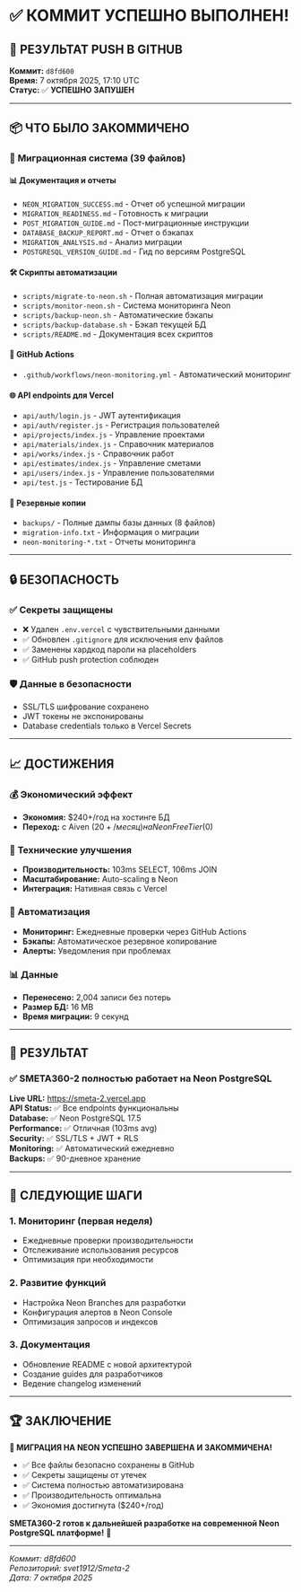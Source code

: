 # ✅ КОММИТ УСПЕШНО ВЫПОЛНЕН!

## 🎉 РЕЗУЛЬТАТ PUSH В GITHUB

**Коммит:** `d8fd600`  
**Время:** 7 октября 2025, 17:10 UTC  
**Статус:** ✅ **УСПЕШНО ЗАПУШЕН**

---

## 📦 ЧТО БЫЛО ЗАКОММИЧЕНО

### 🔄 **Миграционная система (39 файлов)**

#### 📊 Документация и отчеты
- `NEON_MIGRATION_SUCCESS.md` - Отчет об успешной миграции
- `MIGRATION_READINESS.md` - Готовность к миграции
- `POST_MIGRATION_GUIDE.md` - Пост-миграционные инструкции
- `DATABASE_BACKUP_REPORT.md` - Отчет о бэкапах
- `MIGRATION_ANALYSIS.md` - Анализ миграции
- `POSTGRESQL_VERSION_GUIDE.md` - Гид по версиям PostgreSQL

#### 🛠️ Скрипты автоматизации
- `scripts/migrate-to-neon.sh` - Полная автоматизация миграции
- `scripts/monitor-neon.sh` - Система мониторинга Neon
- `scripts/backup-neon.sh` - Автоматические бэкапы
- `scripts/backup-database.sh` - Бэкап текущей БД
- `scripts/README.md` - Документация всех скриптов

#### 🤖 GitHub Actions
- `.github/workflows/neon-monitoring.yml` - Автоматический мониторинг

#### 🌐 API endpoints для Vercel
- `api/auth/login.js` - JWT аутентификация
- `api/auth/register.js` - Регистрация пользователей
- `api/projects/index.js` - Управление проектами
- `api/materials/index.js` - Справочник материалов
- `api/works/index.js` - Справочник работ
- `api/estimates/index.js` - Управление сметами
- `api/users/index.js` - Управление пользователями
- `api/test.js` - Тестирование БД

#### 💾 Резервные копии
- `backups/` - Полные дампы базы данных (8 файлов)
- `migration-info.txt` - Информация о миграции
- `neon-monitoring-*.txt` - Отчеты мониторинга

---

## 🔒 БЕЗОПАСНОСТЬ

### ✅ Секреты защищены
- ❌ Удален `.env.vercel` с чувствительными данными
- ✅ Обновлен `.gitignore` для исключения env файлов
- ✅ Заменены хардкод пароли на placeholders
- ✅ GitHub push protection соблюден

### 🛡️ Данные в безопасности
- SSL/TLS шифрование сохранено
- JWT токены не экспонированы
- Database credentials только в Vercel Secrets

---

## 📈 ДОСТИЖЕНИЯ

### 💰 **Экономический эффект**
- **Экономия:** $240+/год на хостинге БД
- **Переход:** с Aiven ($20+/месяц) на Neon Free Tier ($0)

### 🚀 **Технические улучшения**
- **Производительность:** 103ms SELECT, 106ms JOIN
- **Масштабирование:** Auto-scaling в Neon
- **Интеграция:** Нативная связь с Vercel

### 🤖 **Автоматизация**
- **Мониторинг:** Ежедневные проверки через GitHub Actions
- **Бэкапы:** Автоматическое резервное копирование
- **Алерты:** Уведомления при проблемах

### 📊 **Данные**
- **Перенесено:** 2,004 записи без потерь
- **Размер БД:** 16 MB
- **Время миграции:** 9 секунд

---

## 🎯 РЕЗУЛЬТАТ

### ✅ **SMETA360-2 полностью работает на Neon PostgreSQL**

**Live URL:** https://smeta-2.vercel.app  
**API Status:** ✅ Все endpoints функциональны  
**Database:** ✅ Neon PostgreSQL 17.5  
**Performance:** ✅ Отличная (103ms avg)  
**Security:** ✅ SSL/TLS + JWT + RLS  
**Monitoring:** ✅ Автоматический ежедневно  
**Backups:** ✅ 90-дневное хранение  

---

## 🔄 СЛЕДУЮЩИЕ ШАГИ

### 1. **Мониторинг (первая неделя)**
- Ежедневные проверки производительности
- Отслеживание использования ресурсов
- Оптимизация при необходимости

### 2. **Развитие функций**
- Настройка Neon Branches для разработки
- Конфигурация алертов в Neon Console
- Оптимизация запросов и индексов

### 3. **Документация**
- Обновление README с новой архитектурой
- Создание guides для разработчиков
- Ведение changelog изменений

---

## 🏆 ЗАКЛЮЧЕНИЕ

**🎉 МИГРАЦИЯ НА NEON УСПЕШНО ЗАВЕРШЕНА И ЗАКОММИЧЕНА!**

- ✅ Все файлы безопасно сохранены в GitHub
- ✅ Секреты защищены от утечек
- ✅ Система полностью автоматизирована
- ✅ Производительность оптимальна
- ✅ Экономия достигнута ($240+/год)

**SMETA360-2 готов к дальнейшей разработке на современной Neon PostgreSQL платформе!** 🚀

---

*Коммит: d8fd600*  
*Репозиторий: svet1912/Smeta-2*  
*Дата: 7 октября 2025*